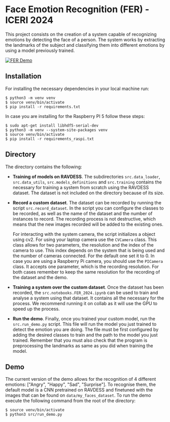 # Face Emotion Recognition (FER) - ICERI 2024

This project consists on the creation of a system capable of recognizing emotions by detecting the face of a person. The system works by extracting the landmarks of the subject and classifying them into different emotions by using a model previously trained.

[![FER Demo](/images/video_cover.png)](https://www.youtube.com/watch?v=HEggPs9-L8M&ab_channel=FernandoFern%C3%A1ndezMart%C3%ADnez "FER Demo")

## Installation

For installing the necessary dependencies in your local machine run:

```console
$ python3 -m venv venv
$ source venv/bin/activate
$ pip install -r requirements.txt
```

In case you are installing for the Raspberry PI 5 follow these steps:

```console
$ sudo apt-get install libhdf5-serial-dev
$ python3 -m venv --system-site-packages venv
$ source venv/bin/activate
$ pip install -r requirements_raspi.txt
```

## Directory

The directory contains the following:

- **Training of models on RAVDESS**. The subdirectories `src.data_loader`, `src.data_utils`, `src.models_definitions` and `src.training` contains the necessary for training a system from scratch using the RAVDESS dataset. The dataset is not included on the directory because of its size.

- **Record a custom dataset**. The dataset can be recorded by running the script `src.record_dataset`. In the script you can configure the classes to be recorded, as well as the name of the dataset and the number of instances to record. The recording process is not destructive, which means that the new images recorded will be added to the existing ones.

    For interacting with the system camera, the script initializes a object using cv2. For using your laptop camera use the `CVCamera` class. This class allows for two parameters, the resolution and the index of the camera to use. This index depends on the system that is being used and the number of cameras connected. For the default one set it to 0. In case you are using a Raspberry Pi camera, you should use the `PICamera` class. It accepts one parameter, which is the recording resolution. For both cases remember to keep the same resolution for the recording of the dataset and the demo.

- **Training a system over the custom dataset**. Once the dataset has been recorded, the `src.notebooks.FER_2024.ipynb` can be used to train and analyse a system using that dataset. It contains all the necessary for the process. We recommend running it on collab as it will use the GPU to speed up the process.

- **Run the demo**. Finally, once you trained your custom model, run the `src.run_demo.py` script. This file will run the model you just trained to detect the emotion you are doing. The file must be first configured by adding the desired classes to train and the path to the model you just trained. Remember that you must also check that the program is preprocessing the landmarks as same as you did when training the model.

## Demo

The current version of the demo allows for the recognition of 4 different emotions: ["Angry", "Happy", "Sad", "Surprise"]. To recognise them, the default model is a CNN pretrained on RAVDESS and finetuned with the images that can be found on `data/my_faces_dataset`. To run the demo execute the following command from the root of the directory:

```console
$ source venv/bin/activate
$ python3 src/run_demo.py
```
